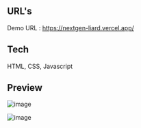 
## URL's
Demo URL : https://nextgen-liard.vercel.app/
## Tech
HTML, CSS, Javascript

## Preview
![image](https://github.com/kamal9494/next-gen-task/assets/97849725/9647a427-46d5-4cc2-bdd5-7e39f701e633)

![image](https://github.com/kamal9494/next-gen-task/assets/97849725/485ef0ca-ec32-4410-b31a-19851f807131)
